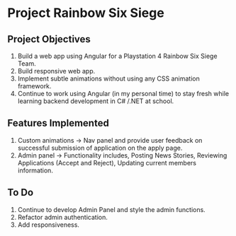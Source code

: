 # Project Rainbow Six Siege

## Project Objectives
1. Build a web app using Angular for a Playstation 4 Rainbow Six Siege Team.
2. Build responsive web app.
3. Implement subtle animations without using any CSS animation framework. 
4. Continue to work using Angular (in my personal time) to stay fresh while learning backend development in C# /.NET at school.

## Features Implemented
1. Custom animations -> Nav panel and provide user feedback on successful submission of application on the apply page.
2. Admin panel -> Functionality includes, Posting News Stories, Reviewing Applications (Accept and Reject), Updating current members information.

## To Do
1. Continue to develop Admin Panel and style the admin functions.
2. Refactor admin authentication.
3. Add responsiveness.

